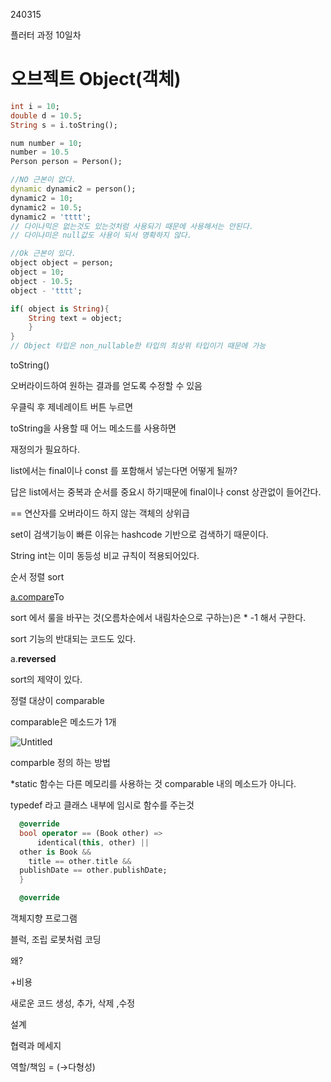 240315

플러터 과정 10일차

# 오브젝트 Object(객체)

```dart
int i = 10;
double d = 10.5;
String s = i.toString();

num number = 10;
number = 10.5
Person person = Person();

//NO 근본이 없다.
dynamic dynamic2 = person();
dynamic2 = 10;
dynamic2 = 10.5;
dynamic2 = 'tttt';
// 다이나믹은 없는것도 있는것처럼 사용되기 때문에 사용해서는 안된다.
// 다이나미은 null값도 사용이 되서 명확하지 않다.

//Ok 근본이 있다.
object object = person;
object = 10;
object - 10.5;
object - 'tttt';

if( object is String){
	String text = object;
	}
}
// Object 타입은 non_nullable한 타입의 최상위 타입이기 때문에 가능
```

toString()

오버라이드하여 원하는 결과를 얻도록 수정할 수 있음

우클릭 후 제네레이트 버튼 누르면 

toString을 사용할 때 어느 메소드를 사용하면

재정의가 필요하다.

list에서는 final이나 const 를 포함해서 넣는다면 어떻게 될까?

답은 list에서는 중복과 순서를 중요시 하기때문에 final이나 const 상관없이 들어간다.

== 연산자를 오버라이드 하지 않는 객체의 상위급

set이 검색기능이 빠른 이유는 hashcode 기반으로 검색하기 때문이다.

String int는 이미 동등성 비교 규칙이 적용되어있다.

순서 정렬 sort

[a.compare](http://a.compare)To

sort 에서 룰을 바꾸는 것(오름차순에서 내림차순으로 구하는)은 * -1 해서 구한다.

sort 기능의 반대되는 코드도 있다.

a.**reversed**

sort의 제약이 있다.

정렬 대상이 comparable

comparable은 메소드가 1개

![Untitled](https://prod-files-secure.s3.us-west-2.amazonaws.com/86296f50-858e-40b3-b09a-5faedc04c2f9/94bde85c-65dc-48d9-b607-cf656f7ce01c/Untitled.png)

comparble 정의 하는 방법

*static 함수는 다른 메모리를 사용하는 것 comparable 내의 메소드가 아니다.

typedef 라고 클래스 내부에 임시로 함수를 주는것

```dart
  @override
  bool operator == (Book other) =>
      identical(this, other) ||
  other is Book &&
    title == other.title &&
  publishDate == other.publishDate;
  }

  @override

```

객체지향 프로그램

블럭, 조립 로봇처럼 코딩

왜?

+비용

새로운 코드 생성, 추가, 삭제 ,수정

설계

협력과 메세지

역할/책임 = (→다형성)

